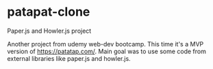 # patapat-clone
Paper.js and Howler.js project


Another project from udemy web-dev bootcamp. This time it's a MVP version of https://patatap.com/.
Main goal was to use some code from external libraries like paper.js and howler.js.
